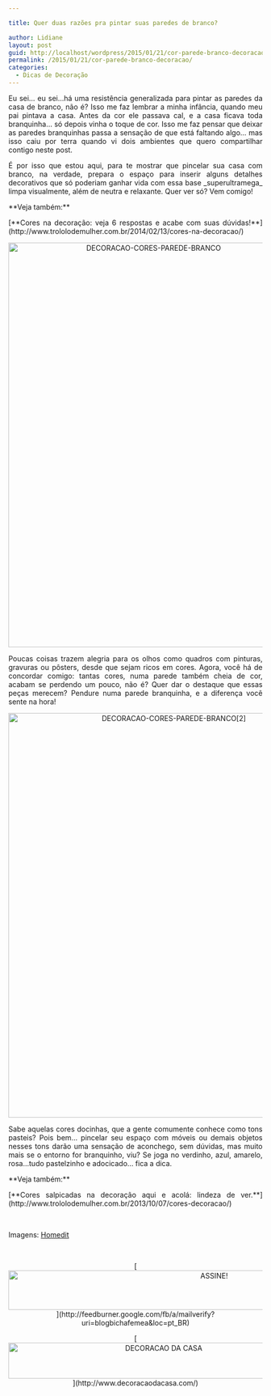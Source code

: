 ```yaml
---

title: Quer duas razões pra pintar suas paredes de branco?

author: Lidiane
layout: post
guid: http://localhost/wordpress/2015/01/21/cor-parede-branco-decoracao/
permalink: /2015/01/21/cor-parede-branco-decoracao/
categories:
  - Dicas de Decoração
---
```

<p align="justify">
  Eu sei… eu sei…há uma resistência generalizada para pintar as paredes da casa de branco, não é? Isso me faz lembrar a minha infância, quando meu pai pintava a casa. Antes da cor ele passava cal, e a casa ficava toda branquinha… só depois vinha o toque de cor. Isso me faz pensar que deixar as paredes branquinhas passa a sensação de que está faltando algo… mas isso caiu por terra quando vi dois ambientes que quero compartilhar contigo neste post.
</p>

<p align="justify">
  É por isso que estou aqui, para te mostrar que pincelar sua casa com branco, na verdade, prepara o espaço para inserir alguns detalhes decorativos que só poderiam ganhar vida com essa base _superultramega_ limpa visualmente, além de neutra e relaxante. Quer ver só? Vem comigo!
</p>

<p align="justify">
  **Veja também:**
</p>

<p align="justify">
  [**Cores na decoração: veja 6 respostas e acabe com suas dúvidas!**](http://www.trololodemulher.com.br/2014/02/13/cores-na-decoracao/) 
</p>

<p align="center">
  <a href="http://www.trololodemulher.com.br/blog/wp-content/uploads/2015/01/DECORACAO-CORES-PAREDE-BRANCO.jpg"><img class="alignnone size-full wp-image-10709" src="http://www.trololodemulher.com.br/blog/wp-content/uploads/2015/01/DECORACAO-CORES-PAREDE-BRANCO.jpg" alt="DECORACAO-CORES-PAREDE-BRANCO" width="560" height="800" /></a>
</p>

<p align="justify">
  Poucas coisas trazem alegria para os olhos como quadros com pinturas, gravuras ou pôsters, desde que sejam ricos em cores. Agora, você há de concordar comigo: tantas cores, numa parede também cheia de cor, acabam se perdendo um pouco, não é? Quer dar o destaque que essas peças merecem? Pendure numa parede branquinha, e a diferença você sente na hora!
</p>

<p align="center">
  <a href="http://www.trololodemulher.com.br/blog/wp-content/uploads/2015/01/DECORACAO-CORES-PAREDE-BRANCO2.jpg"><img class="alignnone size-full wp-image-10710" src="http://www.trololodemulher.com.br/blog/wp-content/uploads/2015/01/DECORACAO-CORES-PAREDE-BRANCO2.jpg" alt="DECORACAO-CORES-PAREDE-BRANCO[2]" width="640" height="800" /></a>
</p>

<p align="justify">
  Sabe aquelas cores docinhas, que a gente comumente conhece como tons pasteis? Pois bem… pincelar seu espaço com móveis ou demais objetos nesses tons darão uma sensação de aconchego, sem dúvidas, mas muito mais se o entorno for branquinho, viu? Se joga no verdinho, azul, amarelo, rosa…tudo pastelzinho e adocicado… fica a dica.
</p>

<p align="justify">
  **Veja também:**
</p>

<p align="justify">
  [**Cores salpicadas na decoração aqui e acolá: lindeza de ver.**](http://www.trololodemulher.com.br/2013/10/07/cores-decoracao/) 
</p>

&nbsp;

Imagens: [Homedit](http://www.homedit.com/) 

&nbsp;

<p align="center">
  [<img class="alignnone size-full wp-image-10439" src="http://www.trololodemulher.com.br/blog/wp-content/uploads/2014/09/ASSINE.png" alt="ASSINE!" width="800" height="78" />](http://feedburner.google.com/fb/a/mailverify?uri=blogbichafemea&loc=pt_BR) 
</p>

<p align="center">
  [<img class="alignnone size-full wp-image-10262" src="http://www.trololodemulher.com.br/blog/wp-content/uploads/2014/07/DECORACAO-DA-CASA.png" alt="DECORACAO DA CASA" width="600" height="71" />](http://www.decoracaodacasa.com/) 
</p>

&nbsp;

&nbsp;